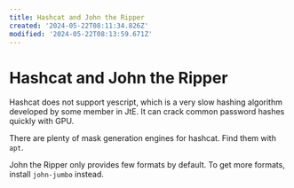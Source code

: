 ```yaml
---
title: Hashcat and John the Ripper
created: '2024-05-22T08:11:34.826Z'
modified: '2024-05-22T08:13:59.671Z'
---
```


# Hashcat and John the Ripper

Hashcat does not support yescript, which is a very slow hashing algorithm developed by some member in JtE. It can crack common password hashes quickly with GPU.

There are plenty of mask generation engines for hashcat. Find them with `apt`.

John the Ripper only provides few formats by default. To get more formats, install `john-jumbo` instead.
